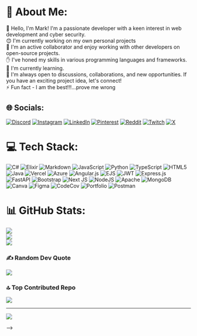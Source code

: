 # 💫 About Me:
👋 Hello, I'm Mark! I'm a passionate developer with a keen interest in web development and cyber security.<br>
😊 I'm currently working on my own personal projects<br>
🤝 I'm an active collaborator and enjoy working with other developers on open-source projects.<br>
✋ I've honed my skills in various programming languages and frameworks.<br>
📖 I'm currently learning.<br>
💬 I'm always open to discussions, collaborations, and new opportunities. If you have an exciting project idea, let's connect!<br>
⚡ Fun fact - I am the best!!!...prove me wrong<br>

## 🌐 Socials:
[![Discord](https://img.shields.io/badge/Discord-%237289DA.svg?logo=discord&logoColor=white)](https://discord.gg/rKfFR89q) [![Instagram](https://img.shields.io/badge/Instagram-%23E4405F.svg?logo=Instagram&logoColor=white)](https://instagram.com/_md.cartel) [![LinkedIn](https://img.shields.io/badge/LinkedIn-%230077B5.svg?logo=linkedin&logoColor=white)](https://www.linkedin.com/in/mark-d-62598a312) [![Pinterest](https://img.shields.io/badge/Pinterest-%23E60023.svg?logo=Pinterest&logoColor=white)](https://pinterest.com/ethiopianmark) [![Reddit](https://img.shields.io/badge/Reddit-%23FF4500.svg?logo=Reddit&logoColor=white)](https://reddit.com/user/mdcartel) [![Twitch](https://img.shields.io/badge/Twitch-%239146FF.svg?logo=Twitch&logoColor=white)](https://twitch.tv/c3nchjunior) [![X](https://img.shields.io/badge/X-black.svg?logo=X&logoColor=white)](https://x.com/mdcartel) 

# 💻 Tech Stack:
![C#](https://img.shields.io/badge/c%23-%23239120.svg?style=for-the-badge&logo=csharp&logoColor=white) ![Elixir](https://img.shields.io/badge/elixir-%234B275F.svg?style=for-the-badge&logo=elixir&logoColor=white) ![Markdown](https://img.shields.io/badge/markdown-%23000000.svg?style=for-the-badge&logo=markdown&logoColor=white) ![JavaScript](https://img.shields.io/badge/javascript-%23323330.svg?style=for-the-badge&logo=javascript&logoColor=%23F7DF1E) ![Python](https://img.shields.io/badge/python-3670A0?style=for-the-badge&logo=python&logoColor=ffdd54) ![TypeScript](https://img.shields.io/badge/typescript-%23007ACC.svg?style=for-the-badge&logo=typescript&logoColor=white) ![HTML5](https://img.shields.io/badge/html5-%23E34F26.svg?style=for-the-badge&logo=html5&logoColor=white) ![Java](https://img.shields.io/badge/java-%23ED8B00.svg?style=for-the-badge&logo=openjdk&logoColor=white) ![Vercel](https://img.shields.io/badge/vercel-%23000000.svg?style=for-the-badge&logo=vercel&logoColor=white) ![Azure](https://img.shields.io/badge/azure-%230072C6.svg?style=for-the-badge&logo=microsoftazure&logoColor=white) ![Angular.js](https://img.shields.io/badge/angular.js-%23E23237.svg?style=for-the-badge&logo=angularjs&logoColor=white) ![EJS](https://img.shields.io/badge/ejs-%23B4CA65.svg?style=for-the-badge&logo=ejs&logoColor=black) ![JWT](https://img.shields.io/badge/JWT-black?style=for-the-badge&logo=JSON%20web%20tokens) ![Express.js](https://img.shields.io/badge/express.js-%23404d59.svg?style=for-the-badge&logo=express&logoColor=%2361DAFB) ![FastAPI](https://img.shields.io/badge/FastAPI-005571?style=for-the-badge&logo=fastapi) ![Bootstrap](https://img.shields.io/badge/bootstrap-%238511FA.svg?style=for-the-badge&logo=bootstrap&logoColor=white) ![Next JS](https://img.shields.io/badge/Next-black?style=for-the-badge&logo=next.js&logoColor=white) ![NodeJS](https://img.shields.io/badge/node.js-6DA55F?style=for-the-badge&logo=node.js&logoColor=white) ![Apache](https://img.shields.io/badge/apache-%23D42029.svg?style=for-the-badge&logo=apache&logoColor=white) ![MongoDB](https://img.shields.io/badge/MongoDB-%234ea94b.svg?style=for-the-badge&logo=mongodb&logoColor=white) ![Canva](https://img.shields.io/badge/Canva-%2300C4CC.svg?style=for-the-badge&logo=Canva&logoColor=white) ![Figma](https://img.shields.io/badge/figma-%23F24E1E.svg?style=for-the-badge&logo=figma&logoColor=white) ![CodeCov](https://img.shields.io/badge/codecov-%23ff0077.svg?style=for-the-badge&logo=codecov&logoColor=white) ![Portfolio](https://img.shields.io/badge/Portfolio-%23000000.svg?style=for-the-badge&logo=firefox&logoColor=#FF7139) ![Postman](https://img.shields.io/badge/Postman-FF6C37?style=for-the-badge&logo=postman&logoColor=white)
# 📊 GitHub Stats:
![](https://github-readme-stats.vercel.app/api?username=mdcartel&theme=dark&hide_border=false&include_all_commits=true&count_private=true)<br/>
![](https://github-readme-streak-stats.herokuapp.com/?user=mdcartel&theme=dark&hide_border=false)<br/>
![](https://github-readme-stats.vercel.app/api/top-langs/?username=mdcartel&theme=dark&hide_border=false&include_all_commits=true&count_private=true&layout=compact)

### ✍️ Random Dev Quote
![](https://quotes-github-readme.vercel.app/api?type=vetical&theme=radical)

### 🔝 Top Contributed Repo
![](https://github-contributor-stats.vercel.app/api?username=mdcartel&limit=5&theme=dark&combine_all_yearly_contributions=true)

---
[![](https://visitcount.itsvg.in/api?id=mdcartel&icon=9&color=1)](https://visitcount.itsvg.in)

<!-- Proudly created with GPRM ( https://gprm.itsvg.in ) -->
-->
